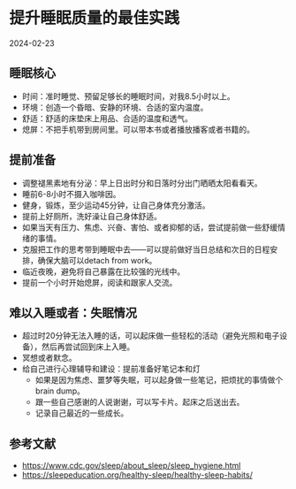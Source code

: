 # 提升睡眠质量的最佳实践

2024-02-23

##  睡眠核心

- 时间：准时睡觉、预留足够长的睡眠时间，对我8.5小时以上。
- 环境：创造一个昏暗、安静的环境、合适的室内温度。
- 舒适：舒适的床垫床上用品、合适的温度和透气。
- 熄屏：不把手机带到房间里。可以带本书或者播放播客或者书籍的。

## 提前准备

- 调整褪黑素地有分泌：早上日出时分和日落时分出门晒晒太阳看看天。
- 睡前6-8小时不摄入咖啡因。
- 健身，锻炼，至少运动45分钟，让自己身体充分激活。
- 提前上好厕所，洗好澡让自己身体舒适。
- 如果当天有压力、焦虑、兴奋、害怕、或者抑郁的话，尝试提前做一些舒缓情绪的事情。
- 克服把工作的思考带到睡眠中去——可以提前做好当日总结和次日的日程安排，确保大脑可以detach from work。
- 临近夜晚，避免将自己暴露在比较强的光线中。
- 提前一个小时开始熄屏，阅读和跟家人交流。

## 难以入睡或者：失眠情况
- 超过时20分钟无法入睡的话，可以起床做一些轻松的活动（避免光照和电子设备），然后再尝试回到床上入睡。
- 冥想或者默念。
- 给自己进行心理辅导和建设：提前准备好笔记本和灯
	- 如果是因为焦虑、噩梦等失眠，可以起身做一些笔记，把烦扰的事情做个brain dump。
	- 跟一些自己感谢的人说谢谢，可以写卡片。起床之后送出去。
	- 记录自己最近的一些成长。

## 参考文献
- https://www.cdc.gov/sleep/about_sleep/sleep_hygiene.html
- https://sleepeducation.org/healthy-sleep/healthy-sleep-habits/

